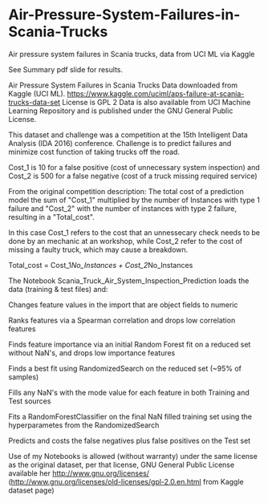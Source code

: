 # Air-Pressure-System-Failures-in-Scania-Trucks
Air pressure system failures in Scania trucks, data from UCI ML via Kaggle

See Summary pdf slide for results.

Air Pressure System Failures in Scania Trucks
Data downloaded from Kaggle (UCI ML). https://www.kaggle.com/uciml/aps-failure-at-scania-trucks-data-set License is GPL 2
Data is also available from UCI Machine Learning Repository and is published under the GNU General Public License.

This dataset and challenge was a competition at the 15th Intelligent Data Analysis (IDA 2016) conference. Challenge is to predict failures and minimize cost function of taking trucks off the road.

Cost_1 is 10 for a false positive (cost of unnecessary system inspection) and Cost_2 is 500 for a false negative (cost of a truck missing required service)

From the original competition description:
 The total cost of a prediction model the sum of "Cost_1" 
 multiplied by the number of Instances with type 1 failure 
 and "Cost_2" with the number of instances with type 2 failure, 
 resulting in a "Total_cost".

 In this case Cost_1 refers to the cost that an unnessecary 
 check needs to be done by an mechanic at an workshop, while 
 Cost_2 refer to the cost of missing a faulty truck, 
 which may cause a breakdown.

 Total_cost = Cost_1*No_Instances + Cost_2*No_Instances
 
 The Notebook Scania_Truck_Air_System_Inspection_Prediction loads the data (training & test files) and:
    
   Changes feature values in the import that are object fields to numeric
    
   Ranks features via a Spearman correlation and drops low correlation features
    
   Finds feature importance via an initial Random Forest fit on a reduced set without NaN's, and drops low importance features
    
   Finds a best fit using RandomizedSearch on the reduced set (~95% of samples) 
    
   Fills any NaN's with the mode value for each feature in both Training and Test sources
    
   Fits a RandomForestClassifier on the final NaN filled training set using the hyperparametes from the RandomizedSearch
    
   Predicts and costs the false negatives plus false positives on the Test set 
   
   Use of my Notebooks is allowed (without warranty) under the same license as the original dataset, per that license, GNU General Public License available her <http://www.gnu.org/licenses/>  (http://www.gnu.org/licenses/old-licenses/gpl-2.0.en.html  from Kaggle dataset page)
